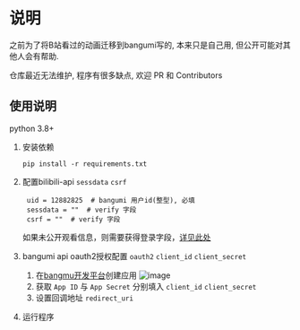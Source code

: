 # 说明

之前为了将B站看过的动画迁移到bangumi写的, 本来只是自己用, 但公开可能对其他人会有帮助.

仓库最近无法维护, 程序有很多缺点, 欢迎 PR 和 Contributors

## 使用说明

python 3.8+
1. 安装依赖

    ```
    pip install -r requirements.txt
    ```

2. 配置bilibili-api `sessdata` `csrf` 
   ```
    uid = 12882825  # bangumi 用户id(整型), 必填
    sessdata = ""  # verify 字段
    csrf = ""  # verify 字段
   ```
   如果未公开观看信息，则需要获得登录字段，[详见此处](https://github.com/Passkou/bilibili-api/blob/main/README.md#%E8%8E%B7%E5%8F%96-sessdata-%E5%92%8C-csrf)
3. bangumi api oauth2授权配置 `oauth2` `client_id` `client_secret`
   1. 在[bangmu开发平台](https://bgm.tv/dev/app)创建应用
   ![image](https://user-images.githubusercontent.com/47666274/116972266-5ba99880-aced-11eb-8553-bcf540f5641f.png)
   2. 获取 `App ID` 与 `App Secret` 分别填入 `client_id` `client_secret`
   3. 设置回调地址 `redirect_uri`
4. 运行程序
